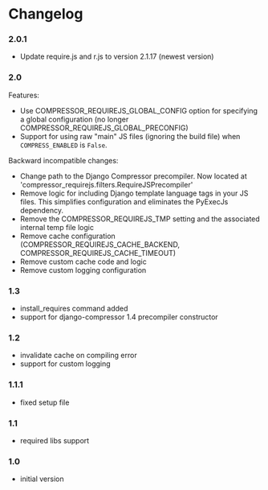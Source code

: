 Changelog
=========

### 2.0.1
* Update require.js and r.js to version 2.1.17 (newest version)

### 2.0
Features:
* Use COMPRESSOR_REQUIREJS_GLOBAL_CONFIG option for specifying a global
  configuration (no longer COMPRESSOR_REQUIREJS_GLOBAL_PRECONFIG)
* Support for using raw "main" JS files (ignoring the build file) when
  `COMPRESS_ENABLED` is `False`.

Backward incompatible changes:
* Change path to the Django Compressor precompiler. Now located at
  'compressor_requirejs.filters.RequireJSPrecompiler'
* Remove logic for including Django template language tags in your JS files.
  This simplifies configuration and eliminates the PyExecJs dependency.
* Remove the COMPRESSOR_REQUIREJS_TMP setting and the associated internal temp
  file logic
* Remove cache configuration (COMPRESSOR_REQUIREJS_CACHE_BACKEND,
  COMPRESSOR_REQUIREJS_CACHE_TIMEOUT)
* Remove custom cache code and logic
* Remove custom logging configuration

### 1.3
* install_requires command added
* support for django-compressor 1.4 precompiler constructor

### 1.2
* invalidate cache on compiling error
* support for custom logging

### 1.1.1
* fixed setup file

### 1.1
* required libs support

### 1.0
* initial version
